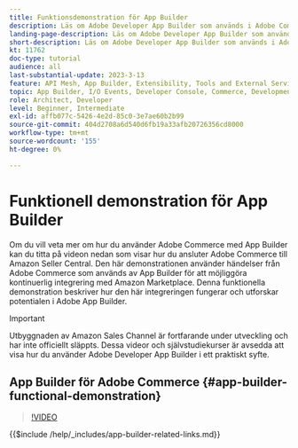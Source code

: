 ```yaml
---
title: Funktionsdemonstration för App Builder
description: Läs om Adobe Developer App Builder som används i Adobe Commerce i en teknisk demonstration
landing-page-description: Läs om Adobe Developer App Builder som används i Adobe Commerce i en teknisk demonstration
short-description: Läs om Adobe Developer App Builder som används i Adobe Commerce i en teknisk demonstration
kt: 11762
doc-type: tutorial
audience: all
last-substantial-update: 2023-3-13
feature: API Mesh, App Builder, Extensibility, Tools and External Services, Backend Development
topic: App Builder, I/O Events, Developer Console, Commerce, Development, Integrations
role: Architect, Developer
level: Beginner, Intermediate
exl-id: affb077c-5426-4e2d-85c0-3e7ae60b2b99
source-git-commit: 404d2708a6d540d6fb19a33afb20726356cd8000
workflow-type: tm+mt
source-wordcount: '155'
ht-degree: 0%

---
```


# Funktionell demonstration för App Builder

Om du vill veta mer om hur du använder Adobe Commerce med App Builder kan du titta på videon nedan som visar hur du ansluter Adobe Commerce till Amazon Seller Central. Den här demonstrationen använder händelser från Adobe Commerce som används av App Builder för att möjliggöra kontinuerlig integrering med Amazon Marketplace. Denna funktionella demonstration beskriver hur den här integreringen fungerar och utforskar potentialen i Adobe App Builder.

>[!IMPORTANT]
>
>Utbyggnaden av Amazon Sales Channel är fortfarande under utveckling och har inte officiellt släppts.  Dessa videor och självstudiekurser är avsedda att visa hur du använder Adobe Developer App Builder i ett praktiskt syfte.

## App Builder för Adobe Commerce {#app-builder-functional-demonstration}

>[!VIDEO](https://video.tv.adobe.com/v/3413502?quality=12&learn=on)

{{$include /help/_includes/app-builder-related-links.md}}
